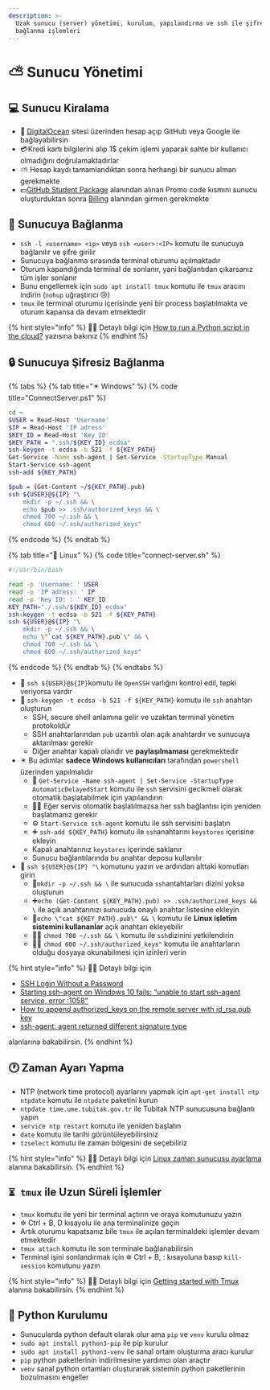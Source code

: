 ```yaml
---
description: >-
  Uzak sunucu (server) yönetimi, kurulum, yapılandırma ve ssh ile şifresiz
  bağlanma işlemleri
---
```


# ⛅ Sunucu Yönetimi

## 💻 Sunucu Kiralama

* 🔗 [DigitalOcean](https://www.google.com/url?sa=t&rct=j&q=&esrc=s&source=web&cd=&cad=rja&uact=8&ved=2ahUKEwi1n_Lh2IbsAhUEaRUIHQG_DNcQFjAAegQIBhAC&url=https%3A%2F%2Fwww.digitalocean.com%2F&usg=AOvVaw2Kbi_PqpnTiK49rdUPGt9G) sitesi üzerinden hesap açıp GitHub veya Google ile bağlayabilirsin
* 💳Kredi kartı bilgilerini alıp 1$ çekim işlemi yaparak sahte bir kullanıcı olmadığını doğrulamaktadırlar
* ⛅ Hesap kaydı tamamlandıktan sonra herhangi bir sunucu alman gerekmekte
* 💵[GitHub Student Package](https://education.github.com/pack/offers?sort=popularity&tag=Cloud) alanından alınan Promo code kısmını sunucu oluşturduktan sonra [Billing](https://cloud.digitalocean.com/account/billing) alanından girmen gerekmekte

## 🔌 Sunucuya Bağlanma

* `ssh -l <username> <ip>` veya `ssh <user>:<IP>` komutu ile sunucuya bağlanılır ve şifre girilir
* Sunucuya bağlanma sırasında terminal oturumu açılmaktadır
* Oturum kapandığında terminal de sonlanır, yani bağlantıdan çıkarsanız tüm işler sonlanır
* Bunu engellemek için `sudo apt install tmux` komutu ile `tmux` aracını indirin \(`nohup` uğraştırıcı 😢\)
* `tmux` ile terminal oturumu içerisinde yeni bir process başlatılmakta ve oturum kapansa da devam etmektedir

{% hint style="info" %}
‍🧙‍♂ Detaylı bilgi için [How to run a Python script in the cloud?](https://medium.com/@andras1000_18467/how-to-run-a-python-script-in-the-cloud-e486eef96ac3) yazısına bakınız
{% endhint %}

## 🔒 Sunucuya Şifresiz Bağlanma

{% tabs %}
{% tab title="✴️ Windows" %}
{% code title="ConnectServer.ps1" %}
```bash
cd ~
$USER = Read-Host 'Username'
$IP = Read-Host 'IP adress'
$KEY_ID = Read-Host 'Key ID'
$KEY_PATH = ".ssh/${KEY_ID}_ecdsa"
ssh-keygen -t ecdsa -b 521 -f ${KEY_PATH}
Get-Service -Name ssh-agent | Set-Service -StartupType Manual
Start-Service ssh-agent
ssh-add ${KEY_PATH}

$pub = (Get-Content ~/${KEY_PATH}.pub)
ssh ${USER}@${IP} "\
    mkdir -p ~/.ssh && \
    echo $pub >> .ssh/authorized_keys && \
    chmod 700 ~/.ssh && \
    chmod 600 ~/.ssh/authorized_keys"

```
{% endcode %}
{% endtab %}

{% tab title="🐧 Linux" %}
{% code title="connect-server.sh" %}
```bash
#!/usr/bin/bash

read -p 'Username: ' USER
read -p 'IP adress: ' IP
read -p 'Key ID: : ' KEY_ID
KEY_PATH="./.ssh/${KEY_ID}_ecdsa"
ssh-keygen -t ecdsa -b 521 -f ${KEY_PATH}
ssh ${USER}@${IP} "\
    mkdir -p ~/.ssh && \
    echo \"`cat ${KEY_PATH}.pub`\" && \
    chmod 700 ~/.ssh && \
    chmod 600 ~/.ssh/authorized_keys"
```
{% endcode %}
{% endtab %}
{% endtabs %}

* 🧐 `ssh ${USER}@${IP}`komutu ile `OpenSSH` varlığını kontrol edil, tepki veriyorsa vardır
* 🔑 `ssh-keygen -t ecdsa -b 521 -f ${KEY_PATH}` komutu ile `ssh` anahtarı oluşturun
  * SSH, secure shell anlamına gelir ve uzaktan terminal yönetim protokoldür
  * SSH anahtarlarından `pub` uzantılı olan açık anahtardır ve sunucuya aktarılması gerekir
  * Diğer anahtar kapalı olandır ve **paylaşılmaması** gerekmektedir
* ✴️ Bu adımlar **sadece Windows kullanıcıları** tarafından `powershell` üzerinden yapılmalıdır
  * 📢 `Get-Service -Name ssh-agent | Set-Service -StartupType AutomaticDelayedStart` komutu ile `ssh` servisini gecikmeli olarak otomatik başlatabilmek için yapılandırın
  * 👮‍♂️ Eğer servis otomatik başlatılmazsa her ssh bağlantısı için yeniden başlatmanız gerekir
  * ⚙️ `Start-Service ssh-agent` komutu ile ssh servisini başlatın
  * ➕ `ssh-add ${KEY_PATH}` komutu ile `ssh`anahtarını  `keystores` içerisine ekleyin
  * Kapalı anahtarınız `keystores` içerinde saklanır
  * Sunucu bağlantılarında bu anahtar deposu kullanılır
* 🚚 `ssh ${USER}@${IP} "\` komutunu yazın ve ardından alttaki komutları girin
  * 📂`mkdir -p ~/.ssh && \` ile sunucuda `ssh`antahtarları dizini yoksa oluşturun
  * ➕`echo (Get-Content ${KEY_PATH}.pub) >> .ssh/authorized_keys && \` ile açık anahtarınızı sunucuda onaylı anahtar listesine ekleyin
  * 🐧`echo \"cat ${KEY_PATH}.pub\" && \` komutu ile **Linux işletim sistemini kullananlar** açık anahtarı ekleyebilir
  * 👮‍♂️ `chmod 700 ~/.ssh && \` komutu ile `ssh`dizinini yetkilendirin
  * 👮‍♂️ `chmod 600 ~/.ssh/authorized_keys"` komutu ile anahtarların olduğu dosyaya okunabilmesi için izinleri verin

{% hint style="info" %}
‍🧙‍♂ Detaylı bilgi için 

* [SSH Login Without a Password](https://howchoo.com/g/mmu5ngfimjk/ssh-login-without-password) 
* [Starting ssh-agent on Windows 10 fails: “unable to start ssh-agent service, error :1058”](https://stackoverflow.com/a/53606760/9770490)
* [How to append authorized\_keys on the remote server with id\_rsa.pub key](https://stackoverflow.com/a/23599377/9770490)
* [ssh-agent: agent returned different signature type](https://github.com/PowerShell/Win32-OpenSSH/issues/1263#issuecomment-590947232)

alanlarına bakabilirsin.
{% endhint %}

## 🕐 Zaman Ayarı Yapma

* NTP \(network time protocol\) ayarlarını yapmak için `apt-get install ntp ntpdate` komutu ile `ntpdate` paketini kurun
* `ntpdate time.ume.tubitak.gov.tr` ile Tubitak NTP sunucusuna bağlantı yapın
* `service ntp restart` komutu ile yeniden başlatın
* `date` komutu ile tarihi görüntüleyebilirsiniz
* `tzselect` komutu ile zaman bölgesini de seçebiliriz

{% hint style="info" %}
‍🧙‍♂ Detaylı bilgi için [Linux zaman sunucusu ayarlama](https://gencbilisim.net/linux-zaman-sunucusu-ayarlama/) alanına bakabilirsin.
{% endhint %}

## `⏳ tmux` ile Uzun Süreli İşlemler

* `tmux` komutu ile yeni bir terminal açtırın ve oraya komutunuzu yazın
* ✲ Ctrl + B, D kısayolu ile ana terminalinize geçin
* Artık oturumu kapatsanız bile `tmux` ile açılan terminaldeki işlemler devam etmektedir
* `tmux attach` komutu ile son terminale bağlanabilirsin
* Terminal işini sonlandırmak için ✲ Ctrl + B, : kısayoluna basıp `kill-session` komutunu yazın

{% hint style="info" %}
‍🧙‍♂ Detaylı bilgi için [Getting started with Tmux](https://linuxize.com/post/getting-started-with-tmux/) alanına bakabilirsin.
{% endhint %}

## 🐍 Python Kurulumu

* Sunucularda python default olarak olur ama `pip` ve `venv` kurulu olmaz
* `sudo apt install python3-pip` ile pip kurulur
* `sudo apt install python3-venv` ile sanal ortam oluşturma aracı kurulur
* `pip` python paketlerinin indirilmesine yardımcı olan araçtır
* `venv` sanal python ortamları oluşturarak sistemin python paketlerinin bozulmasını engeller


